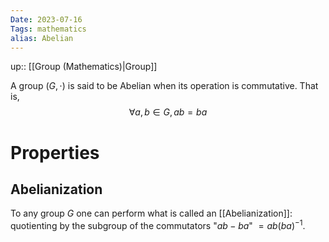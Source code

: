 ```yaml
---
Date: 2023-07-16
Tags: mathematics
alias: Abelian
---
```

up:: [[Group (Mathematics)|Group]]

A group $(G, \cdot)$ is said to be Abelian when its operation is commutative. That is,
$$\forall a, b \in G, ab = ba$$

# Properties
## Abelianization
To any group $G$ one can perform what is called an [[Abelianization]]: quotienting by the subgroup of the commutators "$ab - ba$" $=ab(ba)^{-1}$.
